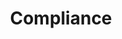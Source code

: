 ---
title: Compliance
meta_desc: Pulumi helps achieve compliance by enforcing security, cost, and compliance requirements. Speak with an expert to get started.
---